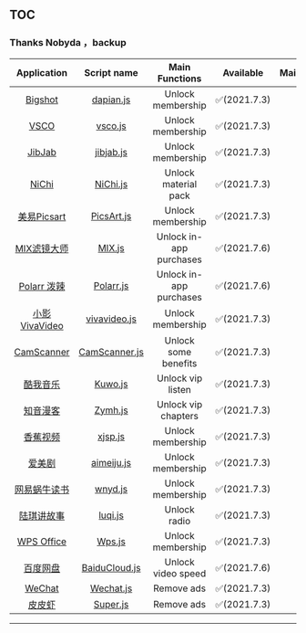 ## TOC

###  Thanks Nobyda ，backup

|                         Application                          |                         Script name                          |     Main Functions      |  Available  | Maintenance |
| :----------------------------------------------------------: | :----------------------------------------------------------: | :---------------------: | :---------: | :---------: |
|      [Bigshot](https://apps.apple.com/app/id1274910157)      | [dapian.js](https://github.com/NobyDa/Script/blob/master/QuantumultX/File/dapian.js) |    Unlock membership    | ✅(2021.7.3) |      ❌      |
|        [VSCO](https://apps.apple.com/app/id588013838)        | [vsco.js](https://raw.githubusercontent.com/NobyDa/Script/master/QuantumultX/File/vsco.js) |    Unlock membership    | ✅(2021.7.3) |      ✅      |
|       [JibJab](https://apps.apple.com/app/id875561136)       | [jibjab.js](https://raw.githubusercontent.com/NobyDa/Script/master/Surge/JS/jibjab.js) |    Unlock membership    | ✅(2021.7.3) |      ❌      |
|       [NiChi](https://apps.apple.com/app/id1442041390)       | [NiChi.js](https://raw.githubusercontent.com/NobyDa/Script/master/Surge/JS/NiChi.js) |  Unlock material pack   | ✅(2021.7.3) |      ❌      |
| [美易Picsart](https://raw.githubusercontent.com/NobyDa/Script/master/Surge/JS/PicsArt.js) | [PicsArt.js](https://raw.githubusercontent.com/NobyDa/Script/master/Surge/JS/PicsArt.js) |    Unlock membership    | ✅(2021.7.3) |      ✅      |
|    [MIX滤镜大师](https://apps.apple.com/app/id913947918)     | [MIX.js](https://raw.githubusercontent.com/NobyDa/Script/master/Surge/JS/MIX.js) | Unlock in-app purchases | ✅(2021.7.6) |      ❌      |
|    [Polarr 泼辣](https://apps.apple.com/app/id988173374)     | [Polarr.js](https://raw.githubusercontent.com/NobyDa/Script/master/Surge/JS/Polarr.js) | Unlock in-app purchases | ✅(2021.7.6) |      ❌      |
|   [小影VivaVideo](https://apps.apple.com/app/id738897668)    | [vivavideo.js](https://raw.githubusercontent.com/NobyDa/Script/master/Surge/JS/vivavideo.js) |    Unlock membership    | ✅(2021.7.3) |      ❌      |
|     [CamScanner](https://apps.apple.com/app/id388627783)     | [CamScanner.js](https://raw.githubusercontent.com/NobyDa/Script/master/Surge/JS/CamScanner.js) |  Unlock some benefits   | ✅(2021.7.3) |      ❌      |
|    [酷我音乐](https://apps.apple.com/cn/app/id588673713)     | [Kuwo.js](https://raw.githubusercontent.com/NobyDa/Script/master/Surge/JS/Kuwo.js) |    Unlock vip listen    | ✅(2021.7.3) |      ❌      |
|     [知音漫客](https://apps.apple.com/app/id1012491820)      | [Zymh.js](https://raw.githubusercontent.com/NobyDa/Script/master/QuantumultX/File/Zymh.js) |   Unlock vip chapters   | ✅(2021.7.3) |      ✅      |
|               [香蕉视频](https://www.aa2.app)                | [xjsp.js](https://raw.githubusercontent.com/NobyDa/Script/master/QuantumultX/File/xjsp.js) |    Unlock membership    | ✅(2021.7.3) |      ❌      |
|                [爱美剧](https://www.mjapp.cc)                | [aimeiju.js](https://raw.githubusercontent.com/NobyDa/Script/master/QuantumultX/File/aimeiju.js) |    Unlock membership    | ✅(2021.7.3) |      ❌      |
|   [网易蜗牛读书](https://apps.apple.com/app/id1127249355)    | [wnyd.js](https://raw.githubusercontent.com/NobyDa/Script/master/QuantumultX/File/wnyd.js) |    Unlock membership    | ✅(2021.7.3) |      ❌      |
|    [陆琪讲故事](https://apps.apple.com/app/id1435575842)     | [luqi.js](https://raw.githubusercontent.com/NobyDa/Script/master/Surge/JS/luqi.js) |      Unlock radio       | ✅(2021.7.3) |      ❌      |
|    [WPS Office](https://apps.apple.com/app/id1491101673)     | [Wps.js](https://raw.githubusercontent.com/NobyDa/Script/master/Surge/JS/Wps.js) |    Unlock membership    | ✅(2021.7.3) |      ❌      |
|      [百度网盘](https://apps.apple.com/app/id547166701)      | [BaiduCloud.js](https://raw.githubusercontent.com/NobyDa/Script/master/Surge/JS/BaiduCloud.js) |   Unlock video speed    | ✅(2021.7.6) |      ❌      |
|       [WeChat](https://apps.apple.com/app/id414478124)       | [Wechat.js](https://raw.githubusercontent.com/NobyDa/Script/master/QuantumultX/File/Wechat.js) |       Remove ads        | ✅(2021.7.3) |      ❌      |
|     [皮皮虾](https://apps.apple.com/cn/app/id1393912676)     | [Super.js](https://raw.githubusercontent.com/NobyDa/Script/master/Surge/JS/Super.js) |       Remove ads        | ✅(2021.7.3) |      ❌      |

---




